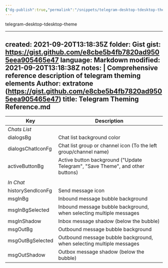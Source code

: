 ```yaml
---
{"dg-publish":true,"permalink":"/snippets/telegram-desktop-tdesktop-theme/","dgHomeLink":true,"dgPassFrontmatter":false}
---
```


telegram-desktop-tdesktop-theme

---
created: 2021-09-20T13:18:35Z
folder: Gist
gist: https://gist.github.com/e8cbe5b4fb7820ad9505eea905465e47
language: Markdown
modified: 2021-09-20T13:18:38Z
notes: |
    Comprehensive reference description of telegram theming elements
    Author: extratone (https://gist.github.com/e8cbe5b4fb7820ad9505eea905465e47)
title: Telegram Theming Reference.md
---

| Key               | Description                                                  |
| ----------------- | ------------------------------------------------------------ |
| _Chats List_      |                                                              |
| dialogsBg         | Chat list background color                                   |
| dialogsChatIconFg | Chat list group or channel icon (To the left group/channel name) |
| activeButtonBg    | Active button background ("Update Telegram", "Save Theme", and other buttons) |
|                   |                                                              |
| _In Chat_         |                                                              |
| historySendIconFg | Send message icon                                            |
| msgInBg           | Inbound message bubble background                            |
| msgInBgSelected   | Inbound message bubble background, when selecting multiple messages |
| msgInShadow       | Inbox message shadow (below the bubble)                      |
| msgOutBg          | Outbound message bubble background                           |
| msgOutBgSelected  | Outbound message bubble background, when selecting multiple messages |
| msgOutShadow      | Outbox message shadow (below the bubble)                     |

